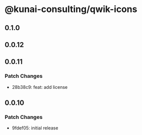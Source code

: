 # @kunai-consulting/qwik-icons

## 0.1.0

## 0.0.12

## 0.0.11

### Patch Changes

- 28b38c9: feat: add license

## 0.0.10

### Patch Changes

- 9fdef05: initial release
